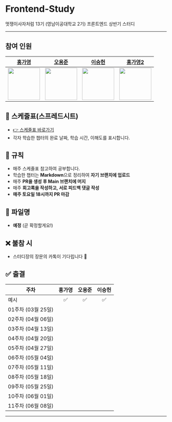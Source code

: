 # Frontend-Study
멋쟁이사자처럼 13기 (영남이공대학교 2기) 프론트엔드 상반기 스터디

---

## 참여 인원

| [홍가영](https://github.com/kaouo) | [오용준](https://github.com/55yong) | [이승헌](https://github.com/12seungheon) | [홍가영2](https://github.com/kaouo) |
|:--:|:--:|:--:|:--:|
| <img src="https://avatars.githubusercontent.com/u/144293040?v=4" width="100"/> | <img src="https://avatars.githubusercontent.com/u/132319467?v=4" width="100"/> | <img src="https://avatars.githubusercontent.com/u/164005659?v=4" width="100"/> | <img src="https://avatars.githubusercontent.com/u/125368624?v=4" width="100"/> |



## 📆 스케줄표(스프레드시트)
- [👉 스케줄표 바로가기](https://docs.google.com/spreadsheets/d/1XuaLa4wmp7Enq5g93WkmWvLEb5FaILLZ05e7wOrMrSs/edit#gid=0)
- 각자 학습한 챕터의 완료 날짜, 학습 시간, 이해도를 표시합니다.


## 📌 규칙

- 매주 스케줄표 참고하여 공부합니다.
- 학습한 챕터는 **Markdown**으로 정리하여 **자기 브랜치에 업로드**
- 매주 **PR을 생성 후 Main 브랜치에 머지**
- 매주 **회고록을 작성하고, 서로 피드백 댓글 작성**
- **매주 토요일 18시까지 PR 마감**


## 📁 파일명
- **예정** (곧 확정할게요!)


## ❌ 불참 시
- 스터디장의 장문의 카톡이 기다립니다 🫠


## ✅ 출결

| 주차           | 홍가영 | 오용준 | 이승헌 |
|------------------|:-----:|:-----:|:-----:|
| 예시              | ✅     | ✅     | ✅     |
| 01주차 (03월 25일) |       |       |       |
| 02주차 (04월 06일) |       |       |       |
| 03주차 (04월 13일) |       |       |       |
| 04주차 (04월 20일) |       |       |       |
| 05주차 (04월 27일) |       |       |       |
| 06주차 (05월 04일) |       |       |       |
| 07주차 (05월 11일) |       |       |       |
| 08주차 (05월 18일) |       |       |       |
| 09주차 (05월 25일) |       |       |       |
| 10주차 (06월 01일) |       |       |       |
| 11주차 (06월 08일) |       |       |       |

---


